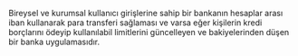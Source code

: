 Bireysel ve kurumsal kullanıcı girişlerine sahip bir bankanın hesaplar arası iban kullanarak para transferi sağlaması ve varsa eğer kişilerin kredi borçlarını ödeyip kullanılabil limitlerini güncelleyen ve bakiyelerinden düşen bir banka uygulamasıdır.
